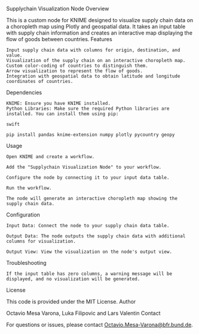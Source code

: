 Supplychain Visualization Node
Overview

This is a custom node for KNIME designed to visualize supply chain data on a choropleth map using Plotly and geospatial data. It takes an input table with supply chain information and creates an interactive map displaying the flow of goods between countries.
Features

    Input supply chain data with columns for origin, destination, and value.
    Visualization of the supply chain on an interactive choropleth map.
    Custom color-coding of countries to distinguish them.
    Arrow visualization to represent the flow of goods.
    Integration with geospatial data to obtain latitude and longitude coordinates of countries.

Dependencies

    KNIME: Ensure you have KNIME installed.
    Python Libraries: Make sure the required Python libraries are installed. You can install them using pip:

    swift

    pip install pandas knime-extension numpy plotly pycountry geopy

Usage

    Open KNIME and create a workflow.

    Add the "Supplychain Visualization Node" to your workflow.

    Configure the node by connecting it to your input data table.

    Run the workflow.

    The node will generate an interactive choropleth map showing the supply chain data.

Configuration

    Input Data: Connect the node to your supply chain data table.

    Output Data: The node outputs the supply chain data with additional columns for visualization.

    Output View: View the visualization on the node's output view.

Troubleshooting

    If the input table has zero columns, a warning message will be displayed, and no visualization will be generated.

License

This code is provided under the MIT License.
Author

Octavio Mesa Varona, Luka Filipovic and Lars Valentin
Contact

For questions or issues, please contact Octavio.Mesa-Varona@bfr.bund.de.
